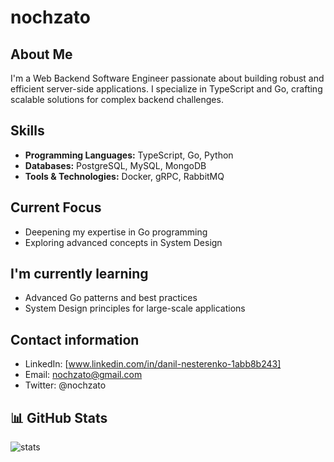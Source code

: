 # nochzato

## About Me
I'm a Web Backend Software Engineer passionate about building robust and efficient server-side applications. I specialize in TypeScript and Go, crafting scalable solutions for complex backend challenges.

## Skills
- **Programming Languages:** TypeScript, Go, Python
- **Databases:** PostgreSQL, MySQL, MongoDB
- **Tools & Technologies:** Docker, gRPC, RabbitMQ

## Current Focus
- Deepening my expertise in Go programming
- Exploring advanced concepts in System Design

## I'm currently learning
- Advanced Go patterns and best practices
- System Design principles for large-scale applications

## Contact information
- LinkedIn: [www.linkedin.com/in/danil-nesterenko-1abb8b243]
- Email: nochzato@gmail.com
- Twitter: @nochzato

## 📊 GitHub Stats
![stats](https://github-readme-stats.vercel.app/api?username=nochzato&show_icons=true&theme=radical)
